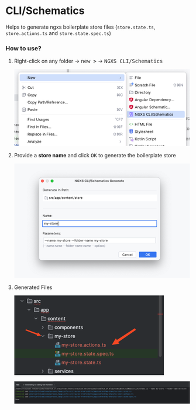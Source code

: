 # CLI/Schematics

Helps to generate ngxs boilerplate store files (`store.state.ts`, `store.actions.ts` and `store.state.spec.ts`)

### How to use?

1. Right-click on any folder -> <kbd>new ></kbd> -> <kbd>NGXS CLI/Schematics</kbd>

   ![img.png](../images/ngxs-new-store-context-menu.png)

2. Provide a **store name** and click <kbd>OK</kbd> to generate the boilerplate store

   ![img.png](../images/ngxs_cli.png)

3. Generated Files

   ![img.png](../images/ngxs-new-store-project-explorer.png)

   ![img.png](../images/ngxs-new-store-console.png)

